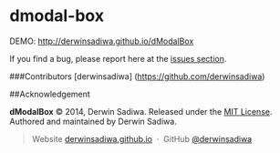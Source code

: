 dmodal-box
=========

DEMO: http://derwinsadiwa.github.io/dModalBox

If you find a bug, please report here at the [issues section](https://github.com/derwinsadiwa/dModalBox/issues).

###Contributors
[derwinsadiwa] (https://github.com/derwinsadiwa)

##Acknowledgement

**dModalBox** © 2014, Derwin Sadiwa. Released under the [MIT License](http://opensource.org/licenses/mit-license.php).<br>
Authored and maintained by Derwin Sadiwa.

> Website [derwinsadiwa.github.io](http://derwinsadiwa.github.io) &nbsp;&middot;&nbsp;
> GitHub [@derwinsadiwa](https://github.com/derwinsadiwa) &nbsp;&nbsp;
